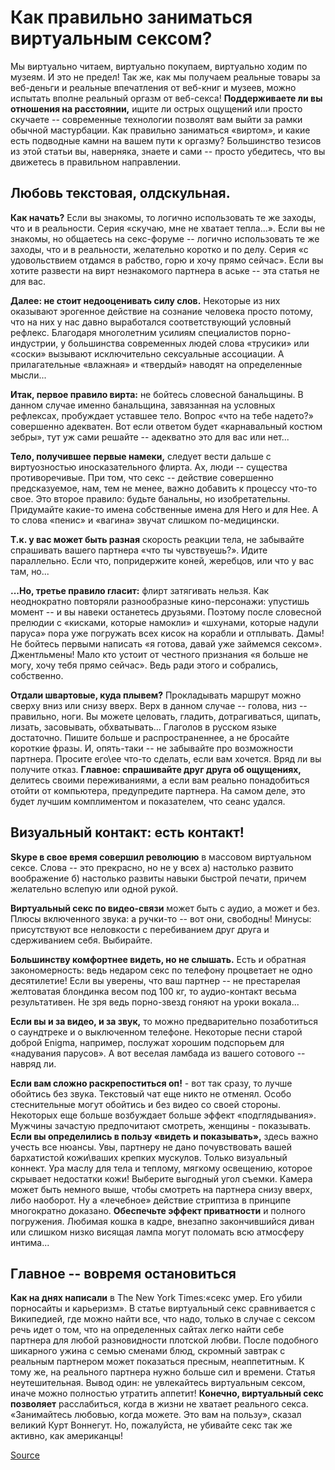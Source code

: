 Как правильно заниматься виртуальным сексом?
============================================

Мы виртуально читаем, виртуально покупаем, виртуально ходим по музеям. И это не предел! Так же, как мы получаем реальные товары за веб-деньги и реальные впечатления от веб-книг и музеев, можно испытать вполне реальный оргазм от веб-секса!
**Поддерживаете ли вы отношения на расстоянии,** ищите ли острых ощущений или просто скучаете -- современные технологии позволят вам выйти за рамки обычной мастурбации. Как правильно заниматься «виртом», и какие есть подводные камни на вашем пути к оргазму? Большинство тезисов из этой статьи вы, наверняка, знаете и сами -- просто убедитесь, что вы движетесь в правильном направлении.

Любовь текстовая, олдскульная.
------------------------------

**Как начать?** Если вы знакомы, то логично использовать те же заходы, что и в реальности. Серия «скучаю, мне не хватает тепла...». Если вы не знакомы, но общаетесь на секс-форуме -- логично использовать те же заходы, что и в реальности, желательно коротко и по делу. Серия «с удовольствием отдамся в рабство, горю и хочу прямо сейчас». Если вы хотите развести на вирт незнакомого партнера в аське -- эта статья не для вас.

**Далее: не стоит недооценивать силу слов.** Некоторые из них оказывают эрогенное действие на сознание человека просто потому, что на них у нас давно выработался соответствующий условный рефлекс. Благодаря многолетним усилиям специалистов порно-индустрии, у большинства современных людей слова «трусики» или «соски» вызывают исключительно сексуальные ассоциации. А прилагательные «влажная» и «твердый» наводят на определенные мысли...

**Итак, первое правило вирта:** не бойтесь словесной банальщины. В данном случае именно банальщина, завязанная на условных рефлексах, пробуждает уставшее тело. Вопрос «что на тебе надето?» совершенно адекватен. Вот если ответом будет «карнавальный костюм зебры», тут уж сами решайте -- адекватно это для вас или нет...

**Тело, получившее первые намеки,** следует вести дальше с виртуозностью иносказательного флирта. Ах, люди -- существа противоречивые. При том, что секс -- действие совершенно предсказуемое, нам, тем не менее, важно добавить к процессу что-то свое. Это второе правило: будьте банальны, но изобретательны. Придумайте какие-то имена собственные имена для Него и для Нее. А то слова «пенис» и «вагина» звучат слишком по-медицински.

**Т.к. у вас может быть разная** скорость реакции тела, не забывайте спрашивать вашего партнера «что ты чувствуешь?». Идите параллельно. Если что, попридержите коней, жеребцов, или что у вас там, но...

**...Но, третье правило гласит:** флирт затягивать нельзя. Как неоднократно повторяли разнообразные кино-персонажи: упустишь момент -- и вы навеки останетесь друзьями. Поэтому после словесной прелюдии с «кисками, которые намокли» и «шхунами, которые надули паруса» пора уже погружать всех кисок на корабли и отплывать. Дамы! Не бойтесь первыми написать «я готова, давай уже займемся сексом». Джентльмены! Мало кто устоит от честного признания «я больше не могу, хочу тебя прямо сейчас». Ведь ради этого и собрались, собственно.

**Отдали швартовые, куда плывем?** Прокладывать маршрут можно сверху вниз или снизу вверх. Верх в данном случае -- голова, низ -- правильно, ноги. Вы можете целовать, гладить, дотрагиваться, щипать, лизать, засовывать, обхватывать... Глаголов в русском языке достаточно. Пишите больше и распространеннее, а не бросайте короткие фразы. И, опять-таки -- не забывайте про возможности партнера. Просите его\ее что-то сделать, если вам хочется. Вряд ли вы получите отказ.
 **Главное: спрашивайте друг друга об ощущениях,** делитесь своими переживаниями, а если вам реально понадобиться отойти от компьютера, предупредите партнера. На самом деле, это будет лучшим комплиментом и показателем, что сеанс удался.

**Визуальный контакт: есть контакт!**
-------------------------------------

**Skype в свое время совершил революцию** в массовом виртуальном сексе. Слова -- это прекрасно, но не у всех а) настолько развито воображение б) настолько развиты навыки быстрой печати, причем желательно вслепую или одной рукой.

**Виртуальный секс по видео-связи** может быть с аудио, а может и без. Плюсы включенного звука: а ручки-то -- вот они, свободны! Минусы: присутствуют все неловкости с перебиванием друг друга и сдерживанием себя. Выбирайте.

**Большинству комфортнее видеть, но не слышать.** Есть и обратная закономерность: ведь недаром секс по телефону процветает не одно десятилетие! Если вы уверены, что ваш партнер -- не престарелая желтоватая блондинка весом под 100 кг, то аудио-контакт весьма результативен. Не зря ведь порно-звезд гоняют на уроки вокала...

**Если вы и за видео, и за звук,** то можно предварительно позаботиться о саундтреке и о выключенном телефоне. Некоторые песни старой доброй Enigma, например, послужат хорошим подспорьем для «надувания парусов». А вот веселая ламбада из вашего сотового -- навряд ли.

**Если вам сложно раскрепоститься оп!** - вот так сразу, то лучше обойтись без звука. Текстовый чат еще никто не отменял. Особо стеснительные могут обойтись и без видео со своей стороны. Некоторых еще больше возбуждает больше эффект «подглядывания». Мужчины зачастую предпочитают смотреть, женщины - показывать. **Если вы определились в пользу «видеть и показывать»,** здесь важно учесть все нюансы. Увы, партнеру не дано почувствовать вашей бархатистой кожи\ваших крепких мускулов. Только визуальный коннект. Ура маслу для тела и теплому, мягкому освещению, которое скрывает недостатки кожи! Выберите выгодный угол съемки. Камера может быть немного выше, чтобы смотреть на партнера снизу вверх, либо наоборот. Ну а «лечебное» действие стриптиза в принципе многократно доказано. **Обеспечьте эффект приватности** и полного погружения. Любимая кошка в кадре, внезапно закончившийся диван или слишком низко висящая лампа могут поломать всю атмосферу интима...

Главное -- вовремя остановиться
-------------------------------

**Как на днях написали** в The New York Times:«секс умер. Его убили порносайты и карьеризм». В статье виртуальный секс сравнивается с Википедией, где можно найти все, что надо, только в случае с сексом речь идет о том, что на определенных сайтах легко найти себе партнера для любой разновидности плотской любви. После подобного шикарного ужина с семью сменами блюд, скромный завтрак с реальным партнером может показаться пресным, неаппетитным. К тому же, на реального партнера нужно больше сил и времени. Статья неутешительная. Вывод один: не увлекайтесь виртуальным сексом, иначе можно полностью утратить аппетит!
**Конечно, виртуальный секс позволяет** расслабиться, когда в жизни не хватает реального секса. «Занимайтесь любовью, когда можете. Это вам на пользу», сказал великий Курт Воннегут. Но, пожалуйста, не убивайте секс так же активно, как американцы!

[Source](https://denis-balin.livejournal.com/1248273.html)
